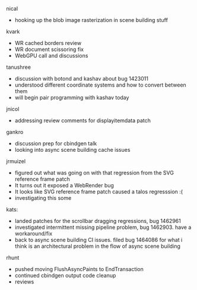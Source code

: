 nical
* hooking up the blob image rasterization in scene building stuff



kvark
* WR cached borders review
* WR document scissoring fix
* WebGPU call and discussions



tanushree
* discussion with botond and kashav about bug 1423011
* understood different coordinate systems and how to convert between them 
* will begin pair programming with kashav today 



jnicol
* addressing review comments for displayitemdata patch



gankro
* discussion prep for cbindgen talk
* looking into async scene building cache issues



jrmuizel
* figured out what was going on with that regression from the SVG reference frame patch
* It turns out it exposed a WebRender bug
* It looks like SVG reference frame patch caused a talos regresssion :(
* investigating this some



kats:
* landed patches for the scrollbar dragging regressions, bug 1462961
* investigated intermittent missing pipeline problem, bug 1462903. have a workaround/fix
* back to async scene building CI issues. filed bug 1464086 for what i think is an architectural problem in the flow of async scene building



rhunt
* pushed moving FlushAsyncPaints to EndTransaction
* continued cbindgen output code cleanup
* reviews



